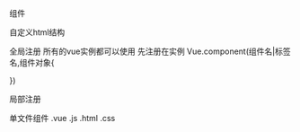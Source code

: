 组件

自定义html结构


全局注册
所有的vue实例都可以使用
先注册在实例
Vue.component(组件名|标签名,组件对象{

})


局部注册


单文件组件
.vue .js .html .css